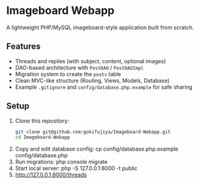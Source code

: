 # Imageboard Webapp

A lightweight PHP/MySQL imageboard-style application built from scratch.

## Features
- Threads and replies (with subject, content, optional images)
- DAO-based architecture with `PostDAO` / `PostDAOImpl`
- Migration system to create the `posts` table
- Clean MVC-like structure (Routing, Views, Models, Database)
- Example `.gitignore` and `config/database.php.example` for safe sharing

## Setup
1. Clone this repository:
   ```bash
   git clone git@github.com:gokifujiya/Imageboard-Webapp.git
   cd Imageboard-Webapp
2. Copy and edit database config: cp config/database.php.example config/database.php
3. Run migrations: php console migrate
4. Start local server: php -S 127.0.0.1:8000 -t public
5. http://127.0.0.1:8000/threads
